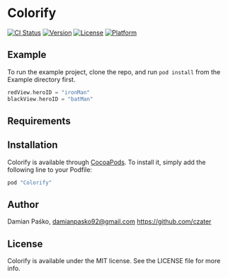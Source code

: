# Colorify

[![CI Status](http://img.shields.io/travis/czater/Colorify.svg?style=flat)](https://travis-ci.org/czater/Colorify)
[![Version](https://img.shields.io/cocoapods/v/Colorify.svg?style=flat)](http://cocoapods.org/pods/Colorify)
[![License](https://img.shields.io/cocoapods/l/Colorify.svg?style=flat)](http://cocoapods.org/pods/Colorify)
[![Platform](https://img.shields.io/cocoapods/p/Colorify.svg?style=flat)](http://cocoapods.org/pods/Colorify)

## Example

To run the example project, clone the repo, and run `pod install` from the Example directory first.

```swift
redView.heroID = "ironMan"
blackView.heroID = "batMan"
```
 
## Requirements

## Installation

Colorify is available through [CocoaPods](http://cocoapods.org). To install
it, simply add the following line to your Podfile:

```ruby
pod "Colorify"
```

## Author

Damian Paśko,
damianpasko92@gmail.com
https://github.com/czater

## License

Colorify is available under the MIT license. See the LICENSE file for more info.
